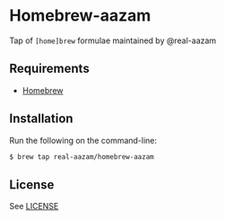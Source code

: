# Homebrew-aazam

Tap of `[home]brew` formulae maintained by @real-aazam

## Requirements

* [Homebrew](https://github.com/Homebrew/brew)

## Installation

Run the following on the command-line:

```sh
$ brew tap real-aazam/homebrew-aazam
```

## License

See [LICENSE](LICENSE)

